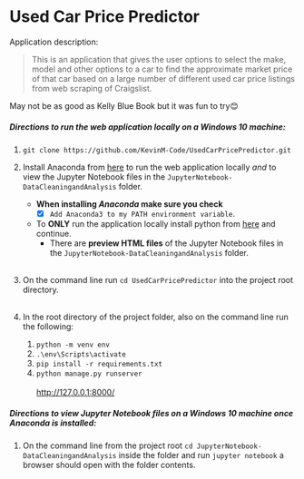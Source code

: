 # Used Car Price Predictor

Application description: 
> This is an application that gives the user options to select the make, model and other options to a car to find the approximate market price of that car based on a large number of different used car price listings from web scraping of Craigslist.

May not be as good as Kelly Blue Book but it was fun to try:blush:

##### Directions to run the web application locally on a Windows 10 machine:

1. `git clone https://github.com/KevinM-Code/UsedCarPricePredictor.git`

2. Install Anaconda from [here](https://www.anaconda.com/products/individual-d) to run the web application locally *and* to view the Jupyter Notebook files in the `JupyterNotebook-DataCleaningandAnalysis` folder.    
   * **When installing _Anaconda_ make sure you check** 
      - [x] `Add Anaconda3 to my PATH environment variable`.
   * To **ONLY** run the application locally install python from [here](https://www.python.org/downloads/) and continue.
      * There are **preview HTML files** of the Jupyter Notebook files in the `JupyterNotebook-DataCleaningandAnalysis` folder.<br/><br/>

      
3. On the command line run `cd UsedCarPricePredictor` into the project root directory.<br/><br/>
4. In the root directory of the project folder, also on the command line run the following:
   1. `python -m venv env`
   2. `.\env\Scripts\activate`
   3. `pip install -r requirements.txt`
   4. `python manage.py runserver`<br/>   
   http://127.0.0.1:8000/   

##### Directions to view Jupyter Notebook files on a Windows 10 machine once _Anaconda_ is installed:

1. On the command line from the project root `cd JupyterNotebook-DataCleaningandAnalysis` inside the folder and run `jupyter notebook` a browser should open with the folder contents.
 
